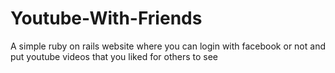 Youtube-With-Friends
====================

A simple ruby on rails website where you can login with facebook or not and put youtube videos that you liked for others to see